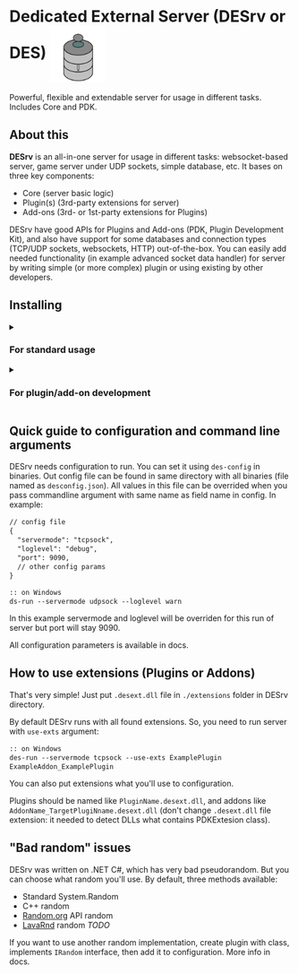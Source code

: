 # Dedicated External Server (DESrv or DES) <img src="https://github.com/Blusutils/DESrv/blob/master/des_logo.png" align="center" width="100">
Powerful, flexible and extendable server for usage in different tasks. Includes Core and PDK.

## About this
**DESrv** is an all-in-one server for usage in different tasks: websocket-based server, game server under UDP sockets, simple database, etc.
It bases on three key components:
* Core (server basic logic)
* Plugin(s) (3rd-party extensions for server)
* Add-ons (3rd- or 1st-party extensions for Plugins)

DESrv have good APIs for Plugins and Add-ons (PDK, Plugin Development Kit), and also have support for some databases and connection types (TCP/UDP sockets, websockets, HTTP) out-of-the-box.
You can easily add needed functionality (in example advanced socket data handler) for server by writing simple (or more complex) plugin or using existing by other developers.

## Installing
<details>
<summary><h3>For standard usage</h3></summary>

1. Download binaries for your OS and platform on [releases page](https://github.com/Blusutils/DESrv/releases/latest).

2. Open terminal, `cd` (change directory) to with downloaded binaries.

3. Type:

```batch
:: on Windows
des-config
```

```bash
# on *nix
./des-config
```

4. Follow the instructions in console to configure server.

5. Run DESrv:

```batch
:: on Windows
des-run <optional params>
```
```bash
# on *nix
./des-run <optional params>
```
</details>
<details>
<summary><h3>For plugin/add-on development</h3></summary>

1. Make sure that you have already installed DESrv. 
If not, [go here](#for-production). 

2. Go to the [docs](https://github.com/Blusutils/DESrv/wiki) for more information and tutorials. 

</details>

## Quick guide to configuration and command line arguments
DESrv needs configuration to run. You can set it using `des-config` in binaries. Out config file can be found in same directory with all binaries (file named as `desconfig.json`).
All values in this file can be overrided when you pass commandline argument with same name as field name in config. In example:
```jsonc
// config file 
{
  "servermode": "tcpsock", 
  "loglevel": "debug",
  "port": 9090,
  // other config params
}
```
```batch
:: on Windows
ds-run --servermode udpsock --loglevel warn
```
In this example servermode and loglevel will be overriden for this run of server but port will stay 9090. 

All configuration parameters is available in docs. 
<!-- <details>
<summary><h3>List of all configuration parameters</h3></summary>

* servermode 
  * `string`
  * What type of connection server will use. 

* host 
  * `string` `not required`
  * Default host IP to bind it to sockets. If not set, server will run on `localhost` (`127.0.0.1`). 

* port
  * `int` `not required`
  * Default port used to connect to the server. If not set, server will pick `9090` port. 

* loglevel
  * `string` `not required`
  * DES CEnd logger level. If not set, "debug" will used by default. 

* superuser
  * `string` `not required` 
  * Super-user login credentails in `name:password`. If not set, Super-user feature will not be used.

* sidetunnel 
  * `bool` `not required` 
  * Enables "SideTunnel" feature (only for Add-ons that supports it). 

* sequredchannel `or` securedchannel
  * `bool` `not required` 
  * Enables "SequredChannel" feature (only for Plugins and Add-ons that supports it). And all ok with name of this thing, I didn't make a typo. 

* prefersecure 
  * `bool` `not required` 
  * Prefers all sockets to use secured connection (in example WSS instead standard Websockets). 

* randommode
  * `bool` `not required`
  * Sets random integers generator (`dotrand`, `cpprand`, `randomorg` or any other from plugins). By default set to `dotrand` (standard .NET random). 
</details> --> 

## How to use extensions (Plugins or Addons)
That's very simple! Just put `.desext.dll` file in `./extensions` folder in DESrv directory. 

By default DESrv runs with all found extensions. So, you need to run server with `use-exts` argument:
```batch
:: on Windows
des-run --servermode tcpsock --use-exts ExamplePlugin ExampleAddon_ExamplePlugin
```
You can also put extensions what you'll use to configuration. 

Plugins should be named like `PluginName.desext.dll`, and addons like `AddonName_TargetPlugiNname.desext.dll` (don't change `.desext.dll` file extension: it needed to detect DLLs what contains PDKExtesion class).

## "Bad random" issues
DESrv was written on .NET C#, which has very bad pseudorandom. But you can choose what random you'll use. By default, three methods available:
* Standard System.Random
* C++ random
* [Random.org](https://random.org) API random
* [LavaRnd](https://www.lavarand.org/) random *TODO*

If you want to use another random implementation, create plugin with class, implements `IRandom` interface, then add it to configuration. More info in docs.
